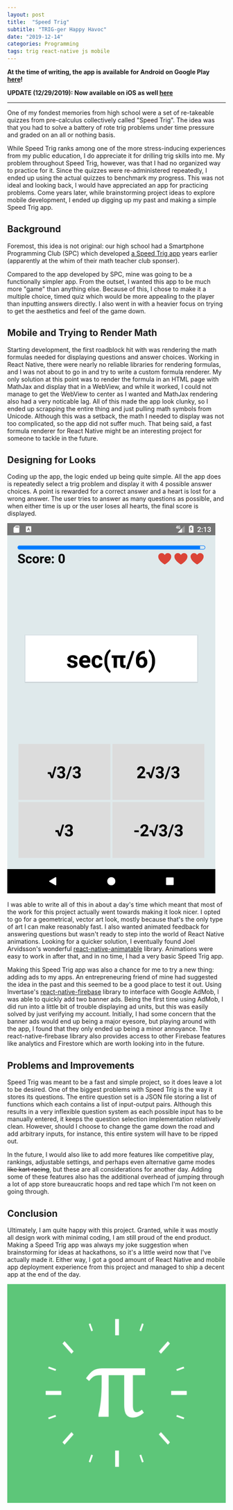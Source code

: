 ```yaml
---
layout: post
title:  "Speed Trig"
subtitle: "TRIG-ger Happy Havoc"
date: "2019-12-14"
categories: Programming
tags: trig react-native js mobile
---
```


**At the time of writing, the app is available for Android on Google Play
[here](https://play.google.com/store/apps/details?id=com.speedtrig)!**

**UPDATE (12/29/2019): Now available on iOS as well [here](https://apps.apple.com/us/app/speed-trig/id1493062069)**

***

One of my fondest memories from high school were a set of re-takeable quizzes
from pre-calculus collectively called "Speed Trig". The idea was
that you had to solve a battery of rote trig problems under time pressure and
graded on an all or nothing basis.

While Speed Trig ranks among one of the more stress-inducing experiences from
my public education, I do appreciate it for drilling trig skills into me.
My problem throughout Speed Trig, however, was that I had no organized way to
practice for it. Since the quizzes were re-administered repeatedly, I ended up
using the actual quizzes to benchmark my progress. This was not ideal and looking
back, I would have appreciated an app for practicing problems. Come years later,
while brainstorming project ideas to explore mobile development, I ended up
digging up my past and making a simple Speed Trig app.

## Background

Foremost, this idea is not original: our high school had a Smartphone Programming Club (SPC)
which developed [a Speed Trig app](https://github.com/MBHS-SPC/speed-trig-android) years earlier
(apparently at the whim of their math teacher club sponser).

Compared to the app developed by SPC, mine was going to be a functionally simpler app. From the
outset, I wanted this app to be much more "game" than anything else. Because of this, I chose
to make it a multiple choice, timed quiz which would be more appealing to the player than inputting
answers directly. I also went in with a heavier focus on trying to get the aesthetics and feel of
the game down.

## Mobile and Trying to Render Math

Starting development, the first roadblock hit with was rendering the math formulas needed for displaying
questions and answer choices. Working in React Native, there
were nearly no reliable libraries for rendering formulas, and I was not about to go in and try to write
a custom formula renderer. My only solution at this point was to render the formula in an HTML page with MathJax
and display that in a WebView, and while it worked, I could not manage to get the WebView to center as I wanted and
MathJax rendering also had a very noticable lag. All of this made the app look clunky, so I ended up scrapping the
entire thing and just pulling math symbols from Unicode. Although this was a setback, the math I needed
to display was not too complicated, so the app did not suffer much. That being said, a fast formula renderer
for React Native might be an interesting project for someone to tackle in the future.

## Designing for Looks

Coding up the app, the logic ended up being quite simple. All the app does is repeatedly select a trig problem and display it with
4 possible answer choices. A point is rewarded for a correct answer and a heart is lost for a
wrong answer. The user tries to answer as many questions as possible, and when either time is up or the user
loses all hearts, the final score is displayed.

![Speed Trig game screen](/images/speedtrig/screenshot_02.png)

I was able to write all of this in about a day's time which meant that most of the work for this project actually went towards
making it look nicer. I opted to go for a geometrical, vector art look, mostly because that's the only type of art I
can make reasonably fast. I also wanted animated feedback for answering questions but wasn't ready to step into the
world of React Native animations. Looking for a quicker solution, I eventually found Joel Arvidsson's wonderful
[react-native-animatable](https://github.com/oblador/react-native-animatable) library. Animations were easy to
work in after that, and in no time, I had a very basic Speed Trig app.

Making this Speed Trig app was also a chance for me to try a new thing: adding ads to my apps. An entrepreneuring
friend of mine had suggested the idea in the past and this seemed to be a good place to test it out. Using Invertase's
[react-native-firebase](https://github.com/invertase/react-native-firebase) library to interface with Google AdMob, I was
able to quickly add two banner ads. Being the first time using AdMob, I did run into a little bit of trouble displaying
ad units, but this was easily solved by just verifying my account. Initially, I had some concern that the banner ads would end up being
a major eyesore, but playing around with the app, I found that they only ended up being a minor annoyance. The react-native-firebase
library also provides access to other Firebase features like analytics and Firestore which are worth looking into in the
future.

## Problems and Improvements

Speed Trig was meant to be a fast and simple project, so it does leave a lot to be desired.
One of the biggest problems with Speed Trig is the way it stores its questions. The entire question
set is a JSON file storing a list of functions which each contains a list of input-output pairs. Although this results
in a very inflexible question system as each possible input has to be manually entered, it keeps the question selection
implementation relatively clean. However, should I choose to change the game down the road and add arbitrary inputs,
for instance, this entire system will have to be ripped out.

In the future, I would also like to add more features like
competitive play, rankings, adjustable settings, and perhaps even alternative game modes ~~like kart racing~~,
but these are all considerations for another day. Adding some of these features also has the additional
overhead of jumping through a lot of app store bureaucratic hoops and red tape which I'm not keen on going through.

## Conclusion

Ultimately, I am quite happy with this project. Granted, while it was mostly all design work with minimal coding,
I am still proud of the end product. Making a Speed Trig app was always my joke suggestion when brainstorming
for ideas at hackathons, so it's a little weird now that I've actually made it. Either way, I got a good
amount of React Native and mobile app deployment experience from this project and managed to ship
a decent app at the end of the day.

![Speed Trig game screen](/images/speedtrig/appLogo.png)
